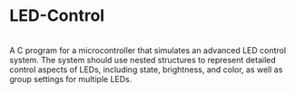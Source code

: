 # LED-Control
<br>
A C program for a microcontroller that simulates an advanced LED control 
system. The system should use nested structures to represent detailed control aspects of LEDs, 
including state, brightness, and color, as well as group settings for multiple LEDs.

